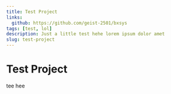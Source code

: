 ```yaml
---
title: Test Project
links:
  github: https://github.com/geist-2501/bxsys 
tags: [test, lol]
description: Just a little test hehe lorem ipsum dolor amet
slug: test-project
---
```


# Test Project

tee hee